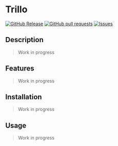 # Trillo
[![GitHub Release](https://img.shields.io/github/release/zjayers/trillo.svg?style=flat)](https://github.com/zjayers/trillo/releases)
[![GitHub pull requests](https://img.shields.io/github/issues-pr/zjayers/trillo.svg?style=flat)](https://github.com/zjayers/trillo/pulls)
[![Issues](https://img.shields.io/github/issues-raw/zjayers/trillo.svg?maxAge=25000)](https://github.com/zjayers/trillo/issues)

## Description

> Work in progress

## Features

> Work in progress

## Installation

> Work in progress

## Usage

> Work in progress
